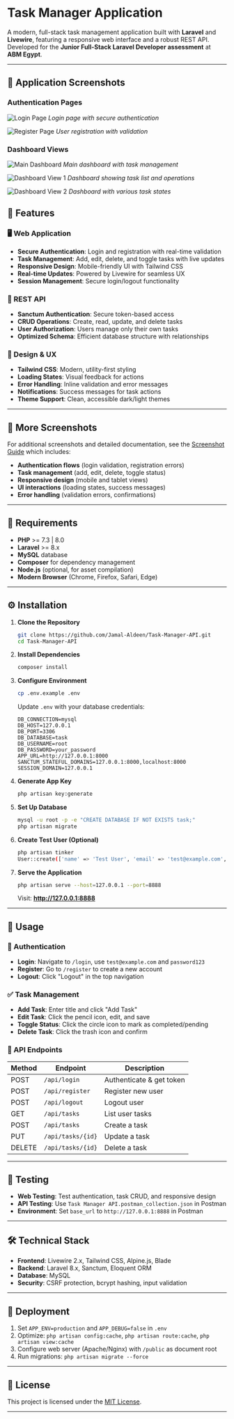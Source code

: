 # Task Manager Application

A modern, full-stack task management application built with **Laravel** and **Livewire**, featuring a responsive web interface and a robust REST API. Developed for the **Junior Full-Stack Laravel Developer assessment** at **ABM Egypt**.

---

## 📸 Application Screenshots

### Authentication Pages
![Login Page](screenshots/login.png)
*Login page with secure authentication*

![Register Page](screenshots/register.png)
*User registration with validation*

### Dashboard Views
![Main Dashboard](screenshots/dashboard.png)
*Main dashboard with task management*

![Dashboard View 1](screenshots/dashboard1.png)
*Dashboard showing task list and operations*

![Dashboard View 2](screenshots/dashboard2.png)
*Dashboard with various task states*


## 🚀 Features

### 🖥️ Web Application
- **Secure Authentication**: Login and registration with real-time validation
- **Task Management**: Add, edit, delete, and toggle tasks with live updates
- **Responsive Design**: Mobile-friendly UI with Tailwind CSS
- **Real-time Updates**: Powered by Livewire for seamless UX
- **Session Management**: Secure login/logout functionality

### 📡 REST API
- **Sanctum Authentication**: Secure token-based access
- **CRUD Operations**: Create, read, update, and delete tasks
- **User Authorization**: Users manage only their own tasks
- **Optimized Schema**: Efficient database structure with relationships

### 🎨 Design & UX
- **Tailwind CSS**: Modern, utility-first styling
- **Loading States**: Visual feedback for actions
- **Error Handling**: Inline validation and error messages
- **Notifications**: Success messages for task actions
- **Theme Support**: Clean, accessible dark/light themes

---

## 📸 More Screenshots

For additional screenshots and detailed documentation, see the [Screenshot Guide](screenshots/README.md) which includes:

- **Authentication flows** (login validation, registration errors)
- **Task management** (add, edit, delete, toggle status)
- **Responsive design** (mobile and tablet views)
- **UI interactions** (loading states, success messages)
- **Error handling** (validation errors, confirmations)

---

## 🧰 Requirements
- **PHP** >= 7.3 | 8.0
- **Laravel** >= 8.x
- **MySQL** database
- **Composer** for dependency management
- **Node.js** (optional, for asset compilation)
- **Modern Browser** (Chrome, Firefox, Safari, Edge)

---

## ⚙️ Installation

1. **Clone the Repository**
   ```bash
   git clone https://github.com/Jamal-Aldeen/Task-Manager-API.git
   cd Task-Manager-API
   ```

2. **Install Dependencies**
   ```bash
   composer install
   ```

3. **Configure Environment**
   ```bash
   cp .env.example .env
   ```
   Update `.env` with your database credentials:
   ```dotenv
   DB_CONNECTION=mysql
   DB_HOST=127.0.0.1
   DB_PORT=3306
   DB_DATABASE=task
   DB_USERNAME=root
   DB_PASSWORD=your_password
   APP_URL=http://127.0.0.1:8000
   SANCTUM_STATEFUL_DOMAINS=127.0.0.1:8000,localhost:8000
   SESSION_DOMAIN=127.0.0.1
   ```

4. **Generate App Key**
   ```bash
   php artisan key:generate
   ```

5. **Set Up Database**
   ```bash
   mysql -u root -p -e "CREATE DATABASE IF NOT EXISTS task;"
   php artisan migrate
   ```

6. **Create Test User (Optional)**
   ```bash
   php artisan tinker
   User::create(['name' => 'Test User', 'email' => 'test@example.com', 'password' => bcrypt('password123')]);
   ```

7. **Serve the Application**
   ```bash
   php artisan serve --host=127.0.0.1 --port=8888
   ```
   Visit: **http://127.0.0.1:8888**

---

## 🎯 Usage

### 🔐 Authentication
- **Login**: Navigate to `/login`, use `test@example.com` and `password123`
- **Register**: Go to `/register` to create a new account
- **Logout**: Click "Logout" in the top navigation

### ✅ Task Management
- **Add Task**: Enter title and click "Add Task"
- **Edit Task**: Click the pencil icon, edit, and save
- **Toggle Status**: Click the circle icon to mark as completed/pending
- **Delete Task**: Click the trash icon and confirm

### 📡 API Endpoints
| Method | Endpoint           | Description              |
|--------|--------------------|--------------------------|
| POST   | `/api/login`       | Authenticate & get token |
| POST   | `/api/register`    | Register new user        |
| POST   | `/api/logout`      | Logout user              |
| GET    | `/api/tasks`       | List user tasks          |
| POST   | `/api/tasks`       | Create a task            |
| PUT    | `/api/tasks/{id}`  | Update a task            |
| DELETE | `/api/tasks/{id}`  | Delete a task            |

---

## 🧪 Testing
- **Web Testing**: Test authentication, task CRUD, and responsive design
- **API Testing**: Use `Task Manager API.postman_collection.json` in Postman
- **Environment**: Set `base_url` to `http://127.0.0.1:8888` in Postman

---

## 🛠️ Technical Stack
- **Frontend**: Livewire 2.x, Tailwind CSS, Alpine.js, Blade
- **Backend**: Laravel 8.x, Sanctum, Eloquent ORM
- **Database**: MySQL
- **Security**: CSRF protection, bcrypt hashing, input validation

---

## 🚀 Deployment
1. Set `APP_ENV=production` and `APP_DEBUG=false` in `.env`
2. Optimize: `php artisan config:cache`, `php artisan route:cache`, `php artisan view:cache`
3. Configure web server (Apache/Nginx) with `/public` as document root
4. Run migrations: `php artisan migrate --force`

---

## 📝 License
This project is licensed under the [MIT License](https://opensource.org/licenses/MIT).

---
